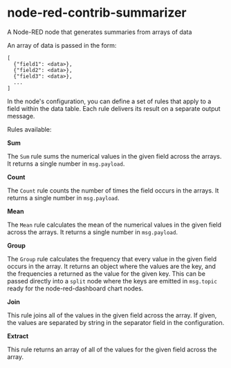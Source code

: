 # node-red-contrib-summarizer

A Node-RED node that generates summaries from arrays of data

An array of data is passed in the form:

```
[
  {"field1": <data>},
  {"field2": <data>},
  {"field3": <data>},
  ...
]
```

In the node's configuration, you can define a set of rules that apply to a field within the data table.
Each rule delivers its result on a separate output message.

Rules available:

**Sum**

The `Sum` rule sums the numerical values in the given field across the arrays. It returns a single number in `msg.payload`.

**Count**

The `Count` rule counts the number of times the field occurs in the arrays.  It returns a single number in `msg.payload`.

**Mean**

The `Mean` rule calculates the mean of the numerical values in the given field across the arrays. It returns a single number in `msg.payload`.

**Group**

The `Group` rule calculates the frequency that every value in the given field occurs in the array. It returns an object where the values are the key, and the frequencies a returned as the value for the given key. This can be passed directly into a `split` node where the keys are emitted in `msg.topic` ready for the node-red-dashboard chart nodes.

**Join**

This rule joins all of the values in the given field across the array.
If given, the values are separated by string in the separator field in the configuration.

**Extract**

This rule returns an array of all of the values for the given field across the array.

